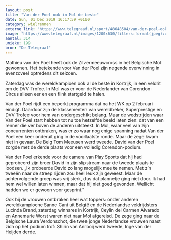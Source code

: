 ```yaml
---
layout: post
title: "Van der Poel ook in Mol de beste"
date: Sun, 01 Dec 2019 16:17:59 +0100
category: wielrennen
externe_link: "https://www.telegraaf.nl/sport/48648504/van-der-poel-ook-in-mol-de-beste"
image: "https://www.telegraaf.nl/images/1200x630/filters:format(jpeg):quality(80)/cdn-kiosk-api.telegraaf.nl/0ce8db10-145b-11ea-b4a8-0217670beecd.jpg"
aantal: 314
unieke: 199
bron: "De Telegraaf"
---
```


<p class="intro">Mathieu van der Poel heeft ook de Zilvermeeuwcross in het Belgische Mol gewonnen. Het betekende voor Van der Poel zijn negende overwinning in evenzoveel optredens dit seizoen.</p> <p>Zaterdag was de wereldkampioen ook al de beste in Kortrijk, in een veldrit om de DVV Trofee. In Mol was er voor de Nederlander van Corendon-Circus alleen eer en een flink startgeld te halen.</p><p>Van der Poel rijdt een beperkt programma dat na het WK op 2 februari eindigt. Daardoor zijn de klassementen van wereldbeker, Superprestige en DVV Trofee voor hem van ondergeschikt belang. Maar de wedstrijden waar Van der Poel start hebben tot nu toe hetzelfde beeld laten zien: dat van een renner die ver boven de anderen uitsteekt. In Mol, waar veel van zijn concurrenten ontbraken, was er zo waar nog enige spanning nadat Van der Poel een keer onderuit ging in de voorlaatste ronde. Maar de zege kwam niet in gevaar. De Belg Tom Meeusen werd tweede. David van der Poel zorgde met de derde plaats voor een volledig Corendon-podium.</p><p>Van der Poel erkende voor de camera van Play Sports dat hij had geprobeerd zijn broer David in zijn slipstream naar de tweede plaats te loodsen. „Ik probeerde David zo lang mogelijk mee te nemen. Met z’n tweeën naar de streep rijden zou heel leuk zijn geweest. Maar de achtervolgende groep was vrij sterk, dus dat plannetje ging niet door. Ik had hem wel willen laten winnen, maar dat hij niet goed gevonden. Wellicht hadden we er gewoon voor gesprint.”</p><p>Ook bij de vrouwen ontbraken heel wat toppers: onder anderen wereldkampioene Sanne Cant uit België en de Nederlandse veldrijdsters Lucinda Brand, zaterdag winnares in Kortrijk, Ceylin del Carmen Alvarado en Annemarie Worst waren niet naar Mol afgereisd. De zege ging naar de Belgische Laura Verdonschot, die twee jonge Nederlandse vrouwen naast zich op het podium trof: Shirin van Anrooij werd tweede, Inge van der Heijden derde.</p>
